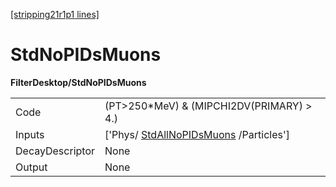 [[stripping21r1p1 lines]](./stripping21r1p1-index)

# StdNoPIDsMuons

**FilterDesktop/StdNoPIDsMuons**

|                 |                                                                                 |
|-----------------|---------------------------------------------------------------------------------|
| Code            | (PT\>250\*MeV) & (MIPCHI2DV(PRIMARY) \> 4.)                                     |
| Inputs          | ['Phys/ [StdAllNoPIDsMuons](./stripping21r1p1-stdallnopidsmuons) /Particles'] |
| DecayDescriptor | None                                                                            |
| Output          | None                                                                            |
